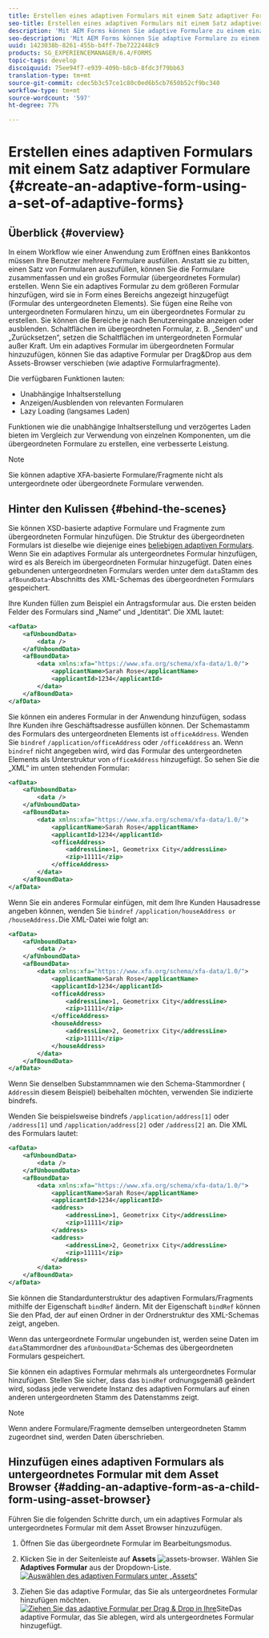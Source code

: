 ```yaml
---
title: Erstellen eines adaptiven Formulars mit einem Satz adaptiver Formulare
seo-title: Erstellen eines adaptiven Formulars mit einem Satz adaptiver Formulare
description: 'Mit AEM Forms können Sie adaptive Formulare zu einem einzigen großen adaptiven Formular vereinen, und seine Funktionen verstehen. '
seo-description: 'Mit AEM Forms können Sie adaptive Formulare zu einem einzigen großen adaptiven Formular vereinen, und seine Funktionen verstehen. '
uuid: 1423038b-8261-455b-b4ff-7be7222448c9
products: SG_EXPERIENCEMANAGER/6.4/FORMS
topic-tags: develop
discoiquuid: 75ee94f7-e939-409b-b8cb-8fdc3f79bb63
translation-type: tm+mt
source-git-commit: cdec5b3c57ce1c80c0ed6b5cb7650b52cf9bc340
workflow-type: tm+mt
source-wordcount: '597'
ht-degree: 77%

---
```



# Erstellen eines adaptiven Formulars mit einem Satz adaptiver Formulare {#create-an-adaptive-form-using-a-set-of-adaptive-forms}

## Überblick {#overview}

In einem Workflow wie einer Anwendung zum Eröffnen eines Bankkontos müssen Ihre Benutzer mehrere Formulare ausfüllen. Anstatt sie zu bitten, einen Satz von Formularen auszufüllen, können Sie die Formulare zusammenfassen und ein großes Formular (übergeordnetes Formular) erstellen. Wenn Sie ein adaptives Formular zu dem größeren Formular hinzufügen, wird sie in Form eines Bereichs angezeigt hinzugefügt (Formular des untergeordneten Elements). Sie fügen eine Reihe von untergeordneten Formularen hinzu, um ein übergeordnetes Formular zu erstellen. Sie können die Bereiche je nach Benutzereingabe anzeigen oder ausblenden. Schaltflächen im übergeordneten Formular, z. B. „Senden“ und „Zurücksetzen“, setzen die Schaltflächen im untergeordneten Formular außer Kraft. Um ein adaptives Formular im übergeordneten Formular hinzuzufügen, können Sie das adaptive Formular per Drag&amp;Drop aus dem Assets-Browser verschieben (wie adaptive Formularfragmente).

Die verfügbaren Funktionen lauten:

* Unabhängige Inhaltserstellung
* Anzeigen/Ausblenden von relevanten Formularen
* Lazy Loading (langsames Laden)

Funktionen wie die unabhängige Inhaltserstellung und verzögertes Laden bieten im Vergleich zur Verwendung von einzelnen Komponenten, um die übergeordneten Formulare zu erstellen, eine verbesserte Leistung.

>[!NOTE]
>
>Sie können adaptive XFA-basierte Formulare/Fragmente nicht als untergeordnete oder übergeordnete Formulare verwenden.

## Hinter den Kulissen {#behind-the-scenes}

Sie können XSD-basierte adaptive Formulare und Fragmente zum übergeordneten Formular hinzufügen. Die Struktur des übergeordneten Formulars ist dieselbe wie diejenige eines [beliebigen adaptiven Formulars](/help/forms/using/prepopulate-adaptive-form-fields.md). Wenn Sie ein adaptives Formular als untergeordnetes Formular hinzufügen, wird es als Bereich im übergeordneten Formular hinzugefügt. Daten eines gebundenen untergeordneten Formulars werden unter dem `data`Stamm des `afBoundData`-Abschnitts des XML-Schemas des übergeordneten Formulars gespeichert.

Ihre Kunden füllen zum Beispiel ein Antragsformular aus. Die ersten beiden Felder des Formulars sind „Name“ und „Identität“. Die XML lautet:

```xml
<afData>
    <afUnboundData>
        <data />
    </afUnboundData>
    <afBoundData>
        <data xmlns:xfa="https://www.xfa.org/schema/xfa-data/1.0/">
            <applicantName>Sarah Rose</applicantName>
            <applicantId>1234</applicantId>
        </data>
    </afBoundData>
</afData>
```

Sie können ein anderes Formular in der Anwendung hinzufügen, sodass Ihre Kunden ihre Geschäftsadresse ausfüllen können. Der Schemastamm des Formulars des untergeordneten Elements ist `officeAddress`. Wenden Sie `bindref` `/application/officeAddress` oder `/officeAddress` an. Wenn `bindref` nicht angegeben wird, wird das Formular des untergeordneten Elements als Unterstruktur von `officeAddress` hinzugefügt. So sehen Sie die „XML“ im unten stehenden Formular:

```xml
<afData>
    <afUnboundData>
        <data />
    </afUnboundData>
    <afBoundData>
        <data xmlns:xfa="https://www.xfa.org/schema/xfa-data/1.0/">
            <applicantName>Sarah Rose</applicantName>
            <applicantId>1234</applicantId>
            <officeAddress>
                <addressLine>1, Geometrixx City</addressLine>
                <zip>11111</zip>
            </officeAddress>
        </data>
    </afBoundData>
</afData>
```

Wenn Sie ein anderes Formular einfügen, mit dem Ihre Kunden Hausadresse angeben können, wenden Sie `bindref` `/application/houseAddress or /houseAddress.`Die XML-Datei wie folgt an:

```xml
<afData>
    <afUnboundData>
        <data />
    </afUnboundData>
    <afBoundData>
        <data xmlns:xfa="https://www.xfa.org/schema/xfa-data/1.0/">
            <applicantName>Sarah Rose</applicantName>
            <applicantId>1234</applicantId>
            <officeAddress>
                <addressLine>1, Geometrixx City</addressLine>
                <zip>11111</zip>
            </officeAddress>
            <houseAddress>
                <addressLine>2, Geometrixx City</addressLine>
                <zip>11111</zip>
            </houseAddress>
        </data>
    </afBoundData>
</afData>
```

Wenn Sie denselben Substammnamen wie den Schema-Stammordner ( `Address`in diesem Beispiel) beibehalten möchten, verwenden Sie indizierte bindrefs.

Wenden Sie beispielsweise bindrefs `/application/address[1]` oder `/address[1]` und `/application/address[2]` oder `/address[2]` an. Die XML des Formulars lautet:

```xml
<afData>
    <afUnboundData>
        <data />
    </afUnboundData>
    <afBoundData>
        <data xmlns:xfa="https://www.xfa.org/schema/xfa-data/1.0/">
            <applicantName>Sarah Rose</applicantName>
            <applicantId>1234</applicantId>
            <address>
                <addressLine>1, Geometrixx City</addressLine>
                <zip>11111</zip>
            </address>
            <address>
                <addressLine>2, Geometrixx City</addressLine>
                <zip>11111</zip>
            </address>
        </data>
    </afBoundData>
</afData>
```

Sie können die Standardunterstruktur des adaptiven Formulars/Fragments mithilfe der Eigenschaft `bindRef` ändern. Mit der Eigenschaft `bindRef` können Sie den Pfad, der auf einen Ordner in der Ordnerstruktur des XML-Schemas zeigt, angeben.

Wenn das untergeordnete Formular ungebunden ist, werden seine Daten im `data`Stammordner des `afUnboundData`-Schemas des übergeordneten Formulars gespeichert.

Sie können ein adaptives Formular mehrmals als untergeordnetes Formular hinzufügen. Stellen Sie sicher, dass das `bindRef` ordnungsgemäß geändert wird, sodass jede verwendete Instanz des adaptiven Formulars auf einen anderen untergeordneten Stamm des Datenstamms zeigt.

>[!NOTE]
>
>Wenn andere Formulare/Fragmente demselben untergeordneten Stamm zugeordnet sind, werden Daten überschrieben.

## Hinzufügen eines adaptiven Formulars als untergeordnetes Formular mit dem Asset Browser  {#adding-an-adaptive-form-as-a-child-form-using-asset-browser}

Führen Sie die folgenden Schritte durch, um ein adaptives Formular als untergeordnetes Formular mit dem Asset Browser hinzuzufügen.

1. Öffnen Sie das übergeordnete Formular im Bearbeitungsmodus.
1. Klicken Sie in der Seitenleiste auf **Assets** ![assets-browser](assets/assets-browser.png). Wählen Sie **Adaptives Formular** aus der Dropdown-Liste.
   [![Auswählen des adaptiven Formulars unter „Assets“](assets/asset.png)](assets/asset-1.png)

1. Ziehen Sie das adaptive Formular, das Sie als untergeordnetes Formular hinzufügen möchten.
   [ ![Ziehen Sie das adaptive Formular per Drag &amp; Drop in Ihre ](assets/drag-drop.png)](assets/drag-drop-1.png)SiteDas adaptive Formular, das Sie ablegen, wird als untergeordnetes Formular hinzugefügt.


